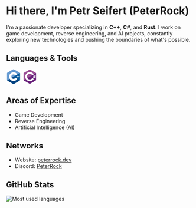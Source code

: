 # Hi there, I'm Petr Seifert (PeterRock)

I'm a passionate developer specializing in **C++**, **C#**, and **Rust**. I work on game development, reverse engineering, and AI projects, constantly exploring new technologies and pushing the boundaries of what's possible.

## Languages & Tools

<div align="left">
  <img src="https://raw.githubusercontent.com/devicons/devicon/master/icons/cplusplus/cplusplus-original.svg" alt="C++" width="40" height="40"/>
  <img src="https://raw.githubusercontent.com/devicons/devicon/master/icons/csharp/csharp-original.svg" alt="C#" width="40" height="40"/>
</div>

## Areas of Expertise

- Game Development
- Reverse Engineering
- Artificial Intelligence (AI)

## Networks

- Website: [peterrock.dev](https://peterrock.dev)
- Discord: [PeterRock](https://discord.com/users/333647996162146304)

## GitHub Stats

![Most used languages](https://github-readme-stats.vercel.app/api/top-langs/?username=PetrSeifert&theme=dark&hide_border=false&include_all_commits=true&count_private=false&layout=compact)
